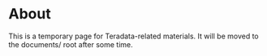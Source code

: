# About

This is a temporary page for Teradata-related materials. It will be moved to the documents/ root after some time.

